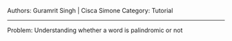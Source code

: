 Authors: Guramrit Singh | Cisca Simone
Category: Tutorial

--------------------

Problem: Understanding whether a word is palindromic or not